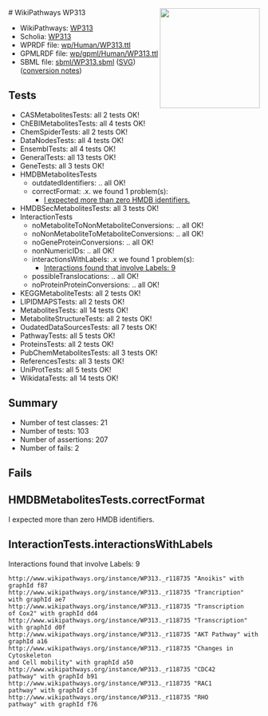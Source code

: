 <img style="float: right; width: 200px" src="../logo.png" />
# WikiPathways WP313

* WikiPathways: [WP313](https://identifiers.org/wikipathways:WP313)
* Scholia: [WP313](https://scholia.toolforge.org/wikipathways/WP313)
* WPRDF file: [wp/Human/WP313.ttl](../wp/Human/WP313.ttl)
* GPMLRDF file: [wp/gpml/Human/WP313.ttl](../wp/gpml/Human/WP313.ttl)
* SBML file: [sbml/WP313.sbml](../sbml/WP313.sbml) ([SVG](../sbml/WP313.svg)) ([conversion notes](../sbml/WP313.txt))

## Tests
* CASMetabolitesTests: all 2 tests OK!
* ChEBIMetabolitesTests: all 4 tests OK!
* ChemSpiderTests: all 2 tests OK!
* DataNodesTests: all 4 tests OK!
* EnsemblTests: all 4 tests OK!
* GeneralTests: all 13 tests OK!
* GeneTests: all 3 tests OK!
* HMDBMetabolitesTests
    * outdatedIdentifiers: .. all OK!
    * correctFormat: .x. we found 1 problem(s):
        * [I expected more than zero HMDB identifiers.](#ad154c1e)
* HMDBSecMetabolitesTests: all 3 tests OK!
* InteractionTests
    * noMetaboliteToNonMetaboliteConversions: .. all OK!
    * noNonMetaboliteToMetaboliteConversions: .. all OK!
    * noGeneProteinConversions: .. all OK!
    * nonNumericIDs: .. all OK!
    * interactionsWithLabels: .x we found 1 problem(s):
        * [Interactions found that involve Labels: 9](#630d2680)
    * possibleTranslocations: .. all OK!
    * noProteinProteinConversions: .. all OK!
* KEGGMetaboliteTests: all 2 tests OK!
* LIPIDMAPSTests: all 2 tests OK!
* MetabolitesTests: all 14 tests OK!
* MetaboliteStructureTests: all 2 tests OK!
* OudatedDataSourcesTests: all 7 tests OK!
* PathwayTests: all 5 tests OK!
* ProteinsTests: all 2 tests OK!
* PubChemMetabolitesTests: all 3 tests OK!
* ReferencesTests: all 3 tests OK!
* UniProtTests: all 5 tests OK!
* WikidataTests: all 14 tests OK!


## Summary

* Number of test classes: 21
* Number of tests: 103
* Number of assertions: 207
* Number of fails: 2

## Fails

<a name="ad154c1e" />

## HMDBMetabolitesTests.correctFormat

I expected more than zero HMDB identifiers.
<a name="630d2680" />

## InteractionTests.interactionsWithLabels

Interactions found that involve Labels: 9
```
http://www.wikipathways.org/instance/WP313._r118735 "Anoikis" with graphId f87
http://www.wikipathways.org/instance/WP313._r118735 "Trancription" with graphId ae7
http://www.wikipathways.org/instance/WP313._r118735 "Transcription
of Cox2" with graphId dd4
http://www.wikipathways.org/instance/WP313._r118735 "Transcription" with graphId d0f
http://www.wikipathways.org/instance/WP313._r118735 "AKT Pathway" with graphId a16
http://www.wikipathways.org/instance/WP313._r118735 "Changes in Cytoskeleton
and Cell mobility" with graphId a50
http://www.wikipathways.org/instance/WP313._r118735 "CDC42
pathway" with graphId b91
http://www.wikipathways.org/instance/WP313._r118735 "RAC1
pathway" with graphId c3f
http://www.wikipathways.org/instance/WP313._r118735 "RHO
pathway" with graphId f76
```

